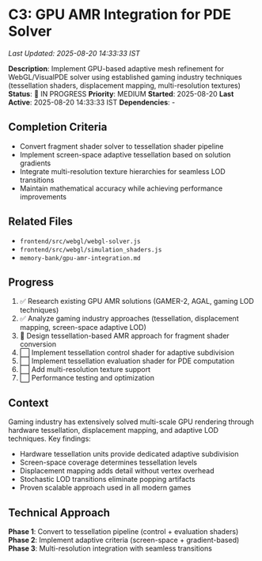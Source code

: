 # C3: GPU AMR Integration for PDE Solver
*Last Updated: 2025-08-20 14:33:33 IST*

**Description**: Implement GPU-based adaptive mesh refinement for WebGL/VisualPDE solver using established gaming industry techniques (tessellation shaders, displacement mapping, multi-resolution textures)
**Status**: 🔄 IN PROGRESS
**Priority**: MEDIUM
**Started**: 2025-08-20
**Last Active**: 2025-08-20 14:33:33 IST
**Dependencies**: -

## Completion Criteria
- Convert fragment shader solver to tessellation shader pipeline
- Implement screen-space adaptive tessellation based on solution gradients
- Integrate multi-resolution texture hierarchies for seamless LOD transitions
- Maintain mathematical accuracy while achieving performance improvements

## Related Files
- `frontend/src/webgl/webgl-solver.js`
- `frontend/src/webgl/simulation_shaders.js`
- `memory-bank/gpu-amr-integration.md`

## Progress
1. ✅ Research existing GPU AMR solutions (GAMER-2, AGAL, gaming LOD techniques)
2. ✅ Analyze gaming industry approaches (tessellation, displacement mapping, screen-space adaptive LOD)
3. 🔄 Design tessellation-based AMR approach for fragment shader conversion
4. ⬜ Implement tessellation control shader for adaptive subdivision
5. ⬜ Implement tessellation evaluation shader for PDE computation
6. ⬜ Add multi-resolution texture support
7. ⬜ Performance testing and optimization

## Context
Gaming industry has extensively solved multi-scale GPU rendering through hardware tessellation, displacement mapping, and adaptive LOD techniques. Key findings:
- Hardware tessellation units provide dedicated adaptive subdivision
- Screen-space coverage determines tessellation levels
- Displacement mapping adds detail without vertex overhead
- Stochastic LOD transitions eliminate popping artifacts
- Proven scalable approach used in all modern games

## Technical Approach
**Phase 1**: Convert to tessellation pipeline (control + evaluation shaders)
**Phase 2**: Implement adaptive criteria (screen-space + gradient-based)
**Phase 3**: Multi-resolution integration with seamless transitions
